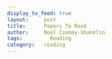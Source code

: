 ```yaml
---
display_to_feed: true
layout:     post
title:      Papers To Read
author:     Noel Csomay-Shanklin
tags: 		  Reading
category:   reading
---
```

<script src="https://bibbase.org/show?bib=https%3A%2F%2Fapi.zotero.org%2Fusers%2F5612529%2Fcollections%2F2NUUABGE%2Fitems%3Fkey%3DaiprMlXOSKe71AbbxNPHHfe7%26format%3Dbibtex%26limit%3D100&jsonp=1"></script> 
